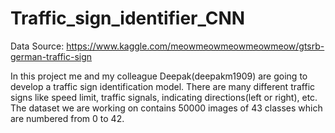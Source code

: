 # Traffic_sign_identifier_CNN

Data Source: https://www.kaggle.com/meowmeowmeowmeowmeow/gtsrb-german-traffic-sign

In this project me and my colleague Deepak(deepakm1909) are going to develop a traffic sign identification model. There are many different traffic signs like speed limit, traffic signals, indicating directions(left or right), etc. The dataset we are working on contains 50000 images of 43 classes which are numbered from 0 to 42.
